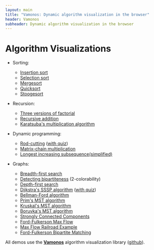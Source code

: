 ```yaml
---
layout: main
title: "Vamonos: Dynamic algorithm visualization in the browser"
header: Vamonos
subheader: Dynamic algorithm visualization in the browser
---
```


# Algorithm Visualizations

* Sorting:

   * [Insertion sort](insertion_sort.html)
   * [Selection sort](selection_sort.html)
   * [Mergesort](mergesort.html)
   * [Quicksort](quicksort.html)
   * [Stoogesort](stoogesort.html)

* Recursion:

   * [Three versions of factorial](factorial.html)
   * [Recursive addition](addition.html)
   * [Karatsuba's multiplication algorithm](karatsuba.html)

* Dynamic programming:

   * [Rod-cutting](rod_cutting.html) ([with quiz](rod_cutting-quiz.html))
   * [Matrix-chain multiplication](matrix-chain.html)
   * [Longest increasing subsequence](lis.html)[(simplified)](lis2.html)

* Graphs:

   * [Breadth-first search](bfs.html)
   * [Detecting bipartiteness](bfs-bipartite.html) (2-colorability)
   * [Depth-first search](dfs.html)
   * [Dijkstra's SSSP algorithm](dijkstra.html) ([with quiz](dijkstra-quiz.html))
   * [Bellman-Ford algorithm](bellman-ford.html)
   * [Prim's MST algorithm](prims.html)
   * [Kruskal's MST algorithm](kruskals.html)
   * [Boruvka's MST algorithm](boruvkas.html)
   * [Strongly Connected Components](scc.html)
   * [Ford-Fulkerson Max Flow](max-flow.html)
   * [Max Flow Railroad Example](max-flow-rail.html)
   * [Ford-Fulkerson Bipartite Matching](bipartite-matching.html)


All demos use the [**Vamonos**](../index.html) algorithm visualization library ([github](https://github.com/rosulek/vamonos)).
